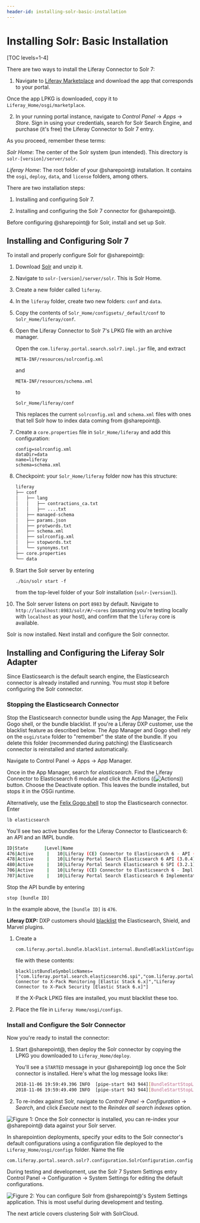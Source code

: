 ```yaml
---
header-id: installing-solr-basic-installation
---
```


# Installing Solr: Basic Installation

[TOC levels=1-4]

There are two ways to install the Liferay Connector to Solr 7:

1. Navigate to 
   [Liferay Marketplace](https://web.liferay.com/marketplace/)
   and download the app that corresponds to your portal.

<!-- Update links when available
   **Liferay Portal CE:** [Liferay CE Connector to Solr 7](https://web.liferay.com/marketplace/-/mp/application/118014614) 

   **Liferay DXP:** [Liferay Connector to Solr 7](https://web.liferay.com/marketplace/-/mp/application/117931595)
-->

   Once the app LPKG is downloaded, copy it to `Liferay_Home/osgi/marketplace`.

2. In your running portal instance, navigate to *Control Panel* &rarr; *Apps*
   &rarr; *Store*. Sign in using your credentials, search for Solr Search
   Engine, and purchase (it's free) the Liferay Connector to Solr 7 entry.

As you proceed, remember these terms: 

*Solr Home*: The center of the Solr system (pun intended). This directory is
`solr-[version]/server/solr`.

*Liferay Home*: The root folder of your @sharepoint@ installation. It contains
the `osgi`, `deploy`, `data`, and `license` folders, among others.

There are two installation steps:

1.  Installing and configuring Solr 7.

2.  Installing and configuring the Solr 7 connector for @sharepoint@.

Before configuring @sharepoint@ for Solr, install and set up Solr.

## Installing and Configuring Solr 7

To install and properly configure Solr for @sharepoint@:

1.  Download 
    [Solr](http://archive.apache.org/dist/lucene/solr/7.5.0/) 
    and unzip it.

2.  Navigate to `solr-[version]/server/solr`. This is Solr Home.

3.  Create a new folder called `liferay`.

4.  In the `liferay` folder, create two new folders: `conf` and `data`.

5.  Copy the contents of `Solr_Home/configsets/_default/conf`
    to `Solr_Home/liferay/conf`.

6.  Open the Liferay Connector to Solr 7's LPKG file with an archive manager.

    Open the `com.liferay.portal.search.solr7.impl.jar` file, and extract 

        META-INF/resources/solrconfig.xml

    and

        META-INF/resources/schema.xml

    to

        Solr_Home/liferay/conf

    This replaces the current `solrconfig.xml` and `schema.xml` files with ones
    that tell Solr how to index data coming from @sharepoint@.

7.  Create a `core.properties` file in `Solr_Home/liferay` and add this
    configuration:

    ```properties
    config=solrconfig.xml
    dataDir=data
    name=liferay
    schema=schema.xml
    ```

8.  Checkpoint: your `Solr_Home/liferay` folder now has this structure:

    ```sh
    liferay
    ├── conf
    │   ├── lang
    │   │   ├── contractions_ca.txt
    │   │   ├── ....txt
    │   ├── managed-schema
    │   ├── params.json
    │   ├── protwords.txt
    │   ├── schema.xml
    │   ├── solrconfig.xml
    │   ├── stopwords.txt
    │   └── synonyms.txt
    ├── core.properties
    └── data
    ```

8.  Start the Solr server by entering

        ./bin/solr start -f

    from the top-level folder of your Solr installation (`solr-[version]`).

9.  The Solr server listens on port `8983` by default. Navigate to
    `http://localhost:8983/solr/#/~cores` (assuming you're testing locally with
    `localhost` as your host), and confirm that the `liferay` core is available.

Solr is now installed. Next install and configure the Solr connector.

## Installing and Configuring the Liferay Solr Adapter

Since Elasticsearch is the default search engine, the Elasticsearch connector is
already installed and running. You must stop it before configuring the Solr
connector.

### Stopping the Elasticsearch Connector

Stop the Elasticsearch connector bundle using the App Manager, the Felix Gogo
shell, or the bundle blacklist. If you're a Liferay DXP customer, use the
blacklist feature as described below. The App Manager and Gogo shell rely on the
`osgi/state` folder to "remember" the state of the bundle. If you delete this
folder (recommended during patching) the Elasticsearch connector is reinstalled
and started automatically. 

Navigate to Control Panel &rarr; Apps &rarr; App Manager.

Once in the App Manager, search for *elasticsearch*. Find the Liferay 
Connector to Elasticsearch 6 module and click the Actions
((![Actions](../../../images/icon-actions.png))) button. Choose the Deactivate option.
This leaves the bundle installed, but stops it in the OSGi runtime.

Alternatively, use the 
[Felix Gogo shell](/developer/tutorials/-/knowledge_base/7-2/using-the-felix-gogo-shell) 
to stop the Elasticsearch connector. Enter

    lb elasticsearch

You'll see two active bundles for the Liferay Connector to Elasticsearch 6:
an API and an IMPL bundle. 

```sh
ID|State      |Level|Name
476|Active     |   10|Liferay (CE) Connector to Elasticsearch 6 - API (3.0.0)
478|Active     |   10|Liferay Portal Search Elasticsearch 6 API (3.0.4)
480|Active     |   10|Liferay Portal Search Elasticsearch 6 SPI (3.2.1)
706|Active     |   10|Liferay (CE) Connector to Elasticsearch 6 - Impl (3.0.0)
707|Active     |   10|Liferay Portal Search Elasticsearch 6 Implementation (3.0.15)

```

Stop the API bundle by entering 

    stop [bundle ID]

In the example above, the `[bundle ID]` is `476`. 

**Liferay DXP:** DXP customers should
[blacklist](/docs/7-2/user/-/knowledge_base/u/blacklisting-osgi-bundles-and-components)
the Elasticsearch, Shield, and Marvel plugins.

1.  Create a 

        com.liferay.portal.bundle.blacklist.internal.BundleBlacklistConfiguration.config

    file with these contents:

    ```properties
    blacklistBundleSymbolicNames=["com.liferay.portal.search.elasticsearch6.spi","com.liferay.portal.search.elasticsearch6.api","com.liferay.portal.search.elasticsearch6.impl","Liferay Connector to X-Pack Monitoring [Elastic Stack 6.x]","Liferay Connector to X-Pack Security [Elastic Stack 6.x]"]
    ```

    If the X-Pack LPKG files are installed, you must blacklist these too.

2.  Place the file in `Liferay Home/osgi/configs`.

### Install and Configure the Solr Connector

Now you're ready to install the connector:

1.  Start @sharepoint@, then deploy the Solr connector by copying the LPKG you
    downloaded to `Liferay_Home/deploy`.

    You'll see a `STARTED` message in your @sharepoint@ log once the Solr connector is
    installed. Here's what the log message looks like:

    ```sh
    2018-11-06 19:59:49.396 INFO  [pipe-start 943 944][BundleStartStopLogger:39] STARTED com.liferay.portal.search.solr7.api_2.0.5 [943]
    2018-11-06 19:59:49.490 INFO  [pipe-start 943 944][BundleStartStopLogger:39] STARTED com.liferay.portal.search.solr7.impl_2.0.11 [944]
    ```

2.  To re-index against Solr, navigate to *Control Panel* &rarr; *Configuration*
    &rarr; *Search*, and click *Execute* next to the *Reindex all
    search indexes* option.

   ![Figure 1: Once the Solr connector is installed, you can re-index your @sharepoint@ data against your Solr server.](../../../images/solr-reindex.png)

In sharepointion deployments, specify your edits to the Solr connector's default
configurations using a configuration file deployed to the `Liferay_Home/osgi/configs`
folder. Name the file 

    com.liferay.portal.search.solr7.configuration.SolrConfiguration.config

During testing and development, use the Solr 7 System Settings entry Control
Panel &rarr; Configuration &rarr; System Settings for editing the default
configurations.

![Figure 2: You can configure Solr from @sharepoint@'s System Settings application. This is most useful during development and testing.](../../../images/solr-system-settings.png)

The next article covers clustering Solr with SolrCloud.
